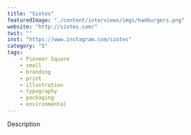 ```yaml
---
title: "Siotes"
featuredImage: "./content/interviews/imgs/hamburgers.png"
website: "http://siotes.com/"
twit: ""
inst: "https://www.instagram.com/siotes"
category: "S"
tags:
    - Pioneer Square
    - small
    - branding
    - print
    - illustration
    - typography
    - packaging
    - environmental
---
```


Description
